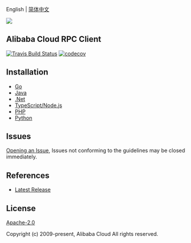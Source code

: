English | [简体中文](README-CN.md)

![](https://aliyunsdk-pages.alicdn.com/icons/AlibabaCloud.svg)

## Alibaba Cloud RPC Client

[![Travis Build Status](https://travis-ci.org/aliyun/tea-rpc.svg?branch=master)](https://travis-ci.org/aliyun/tea-rpc)
[![codecov](https://codecov.io/gh/aliyun/tea-rpc/branch/master/graph/badge.svg)](https://codecov.io/gh/aliyun/tea-rpc)

## Installation

- [Go](./golang/README.md)
- [Java](./java/README.md)
- [.Net](./csharp/README.md)
- [TypeScript/Node.js](./ts/README.md)
- [PHP](./php/README.md)
- [Python](./python/README.md)

## Issues

[Opening an Issue](https://github.com/aliyun/tea-rpc/issues/new), Issues not conforming to the guidelines may be closed immediately.

## References

- [Latest Release](https://github.com/aliyun/tea-rpc)

## License

[Apache-2.0](http://www.apache.org/licenses/LICENSE-2.0)

Copyright (c) 2009-present, Alibaba Cloud All rights reserved.
